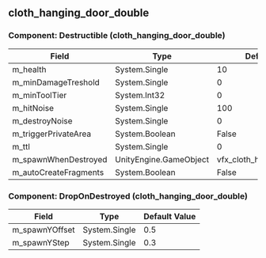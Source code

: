 ## cloth_hanging_door_double

### Component: Destructible (cloth_hanging_door_double)

|Field|Type|Default Value|
|---|---|---|
|m_health|System.Single|10|
|m_minDamageTreshold|System.Single|0|
|m_minToolTier|System.Int32|0|
|m_hitNoise|System.Single|100|
|m_destroyNoise|System.Single|0|
|m_triggerPrivateArea|System.Boolean|False|
|m_ttl|System.Single|0|
|m_spawnWhenDestroyed|UnityEngine.GameObject|vfx_cloth_hanging_destroyed|
|m_autoCreateFragments|System.Boolean|False|

### Component: DropOnDestroyed (cloth_hanging_door_double)

|Field|Type|Default Value|
|---|---|---|
|m_spawnYOffset|System.Single|0.5|
|m_spawnYStep|System.Single|0.3|

